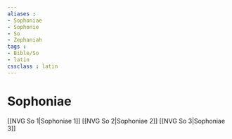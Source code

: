 ```yaml
---
aliases : 
- Sophoniae
- Sophonie
- So
- Zephaniah
tags : 
- Bible/So
- latin
cssclass : latin
---
```


# Sophoniae

[[NVG So 1|Sophoniae 1]]
[[NVG So 2|Sophoniae 2]]
[[NVG So 3|Sophoniae 3]]
